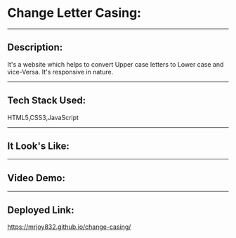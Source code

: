 # Change Letter Casing:
---
## Description:
It's a website which helps to convert Upper case letters to Lower case and vice-Versa. It's responsive in nature.

---

## Tech Stack Used:
HTML5,CSS3,JavaScript

---

## It Look's Like:


---


## Video Demo:


---



## Deployed Link:
https://mrjoy832.github.io/change-casing/